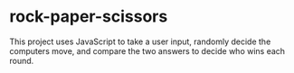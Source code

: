 # rock-paper-scissors

This project uses JavaScript to take a user input, randomly decide the computers move, and compare the two answers to decide who wins each round.